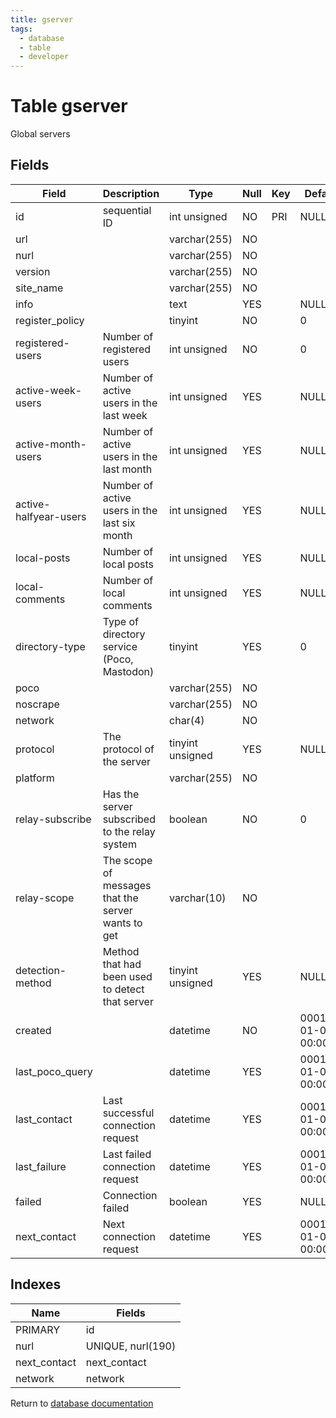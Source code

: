 ```yaml
---
title: gserver
tags:
  - database
  - table
  - developer
---
```

# Table gserver

Global servers

## Fields

| Field                 | Description                                        | Type             | Null | Key | Default             | Extra          |
| --------------------- | -------------------------------------------------- | ---------------- | ---- | --- | ------------------- | -------------- |
| id                    | sequential ID                                      | int unsigned     | NO   | PRI | NULL                | auto_increment |
| url                   |                                                    | varchar(255)     | NO   |     |                     |                |
| nurl                  |                                                    | varchar(255)     | NO   |     |                     |                |
| version               |                                                    | varchar(255)     | NO   |     |                     |                |
| site_name             |                                                    | varchar(255)     | NO   |     |                     |                |
| info                  |                                                    | text             | YES  |     | NULL                |                |
| register_policy       |                                                    | tinyint          | NO   |     | 0                   |                |
| registered-users      | Number of registered users                         | int unsigned     | NO   |     | 0                   |                |
| active-week-users     | Number of active users in the last week            | int unsigned     | YES  |     | NULL                |                |
| active-month-users    | Number of active users in the last month           | int unsigned     | YES  |     | NULL                |                |
| active-halfyear-users | Number of active users in the last six month       | int unsigned     | YES  |     | NULL                |                |
| local-posts           | Number of local posts                              | int unsigned     | YES  |     | NULL                |                |
| local-comments        | Number of local comments                           | int unsigned     | YES  |     | NULL                |                |
| directory-type        | Type of directory service (Poco, Mastodon)         | tinyint          | YES  |     | 0                   |                |
| poco                  |                                                    | varchar(255)     | NO   |     |                     |                |
| noscrape              |                                                    | varchar(255)     | NO   |     |                     |                |
| network               |                                                    | char(4)          | NO   |     |                     |                |
| protocol              | The protocol of the server                         | tinyint unsigned | YES  |     | NULL                |                |
| platform              |                                                    | varchar(255)     | NO   |     |                     |                |
| relay-subscribe       | Has the server subscribed to the relay system      | boolean          | NO   |     | 0                   |                |
| relay-scope           | The scope of messages that the server wants to get | varchar(10)      | NO   |     |                     |                |
| detection-method      | Method that had been used to detect that server    | tinyint unsigned | YES  |     | NULL                |                |
| created               |                                                    | datetime         | NO   |     | 0001-01-01 00:00:00 |                |
| last_poco_query       |                                                    | datetime         | YES  |     | 0001-01-01 00:00:00 |                |
| last_contact          | Last successful connection request                 | datetime         | YES  |     | 0001-01-01 00:00:00 |                |
| last_failure          | Last failed connection request                     | datetime         | YES  |     | 0001-01-01 00:00:00 |                |
| failed                | Connection failed                                  | boolean          | YES  |     | NULL                |                |
| next_contact          | Next connection request                            | datetime         | YES  |     | 0001-01-01 00:00:00 |                |

## Indexes

| Name         | Fields            |
| ------------ | ----------------- |
| PRIMARY      | id                |
| nurl         | UNIQUE, nurl(190) |
| next_contact | next_contact      |
| network      | network           |


Return to [database documentation](./index.md)
